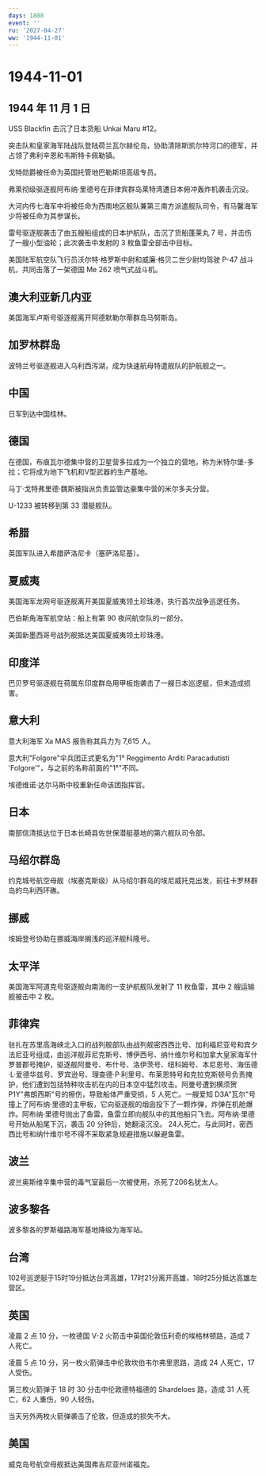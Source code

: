 ```yaml
---
days: 1888
event: ''
ru: '2027-04-27'
ww: '1944-11-01'
---
```


# 1944-11-01

## 1944 年 11 月 1 日

USS Blackfin 击沉了日本货船 Unkai Maru #12。

突击队和皇家海军陆战队登陆荷兰瓦尔赫伦岛，协助清除斯凯尔特河口的德军，并占领了弗利辛恩和韦斯特卡佩勒镇。

戈特勋爵被任命为英国托管地巴勒斯坦高级专员。

弗莱彻级驱逐舰阿布纳·里德号在菲律宾群岛莱特湾遭日本俯冲轰炸机袭击沉没。

大河内传七海军中将被任命为西南地区舰队兼第三南方派遣舰队司令，有马馨海军少将被任命为其参谋长。

雷号驱逐舰袭击了由五艘船组成的日本护航队，击沉了货船蓬莱丸 7
号，并击伤了一艘小型油轮；此次袭击中发射的 3 枚鱼雷全部击中目标。

美国陆军航空队飞行员沃尔特·格罗斯中尉和威廉·格贝二世少尉均驾驶 P-47
战斗机，共同击落了一架德国 Me 262 喷气式战斗机。

## 澳大利亚新几内亚

美国海军卢斯号驱逐舰离开阿德默勒尔蒂群岛马努斯岛。

## 加罗林群岛

波特兰号驱逐舰进入乌利西泻湖，成为快速航母特遣舰队的护航舰之一。

## 中国

日军到达中国桂林。

## 德国

在德国，布痕瓦尔德集中营的卫星营多拉成为一个独立的营地，称为米特尔堡-多拉；它将成为地下飞机和V型武器的生产基地。

马丁·戈特弗里德·魏斯被指派负责监管达豪集中营的米尔多夫分营。

U-1233 被转移到第 33 潜艇舰队。

## 希腊

英国军队进入希腊萨洛尼卡（塞萨洛尼基）。

## 夏威夷

美国海军龙网号驱逐舰离开美国夏威夷领土珍珠港，执行首次战争巡逻任务。

巴伯斯角海军航空站：船上有第 90 夜间航空队的一部分。

美国新墨西哥号战列舰抵达美国夏威夷领土珍珠港。

## 印度洋

巴贝罗号驱逐舰在荷属东印度群岛用甲板炮袭击了一艘日本巡逻艇，但未造成损害。

## 意大利

意大利海军 Xa MAS 报告称其兵力为 7,615 人。

意大利"Folgore"伞兵团正式更名为"1° Reggimento Arditi Paracadutisti
\'Folgore\'"，与之前的名称前面的"1°"不同。

埃德维诺·达尔马斯中校重新任命该团指挥官。

## 日本

南部信清抵达位于日本长崎县佐世保潜艇基地的第六舰队司令部。

## 马绍尔群岛

约克城号航空母舰（埃塞克斯级）从马绍尔群岛的埃尼威托克出发，前往卡罗林群岛的乌利西环礁。

## 挪威

埃姆登号协助在挪威海岸搁浅的巡洋舰科隆号。

## 太平洋

美国海军阿道克号驱逐舰向南海的一支护航舰队发射了 11 枚鱼雷，其中 2
艘运输舰被击中 2 枚。

## 菲律宾

驻扎在苏里高海峡北入口的战列舰部队由战列舰密西西比号、加利福尼亚号和宾夕法尼亚号组成，由巡洋舰菲尼克斯号、博伊西号、纳什维尔号和加拿大皇家海军什罗普郡号掩护，驱逐舰阿曼号、布什号、洛伊茨号、纽科姆号、本尼恩号、海伍德·L·爱德华兹号、罗宾逊号、理查德·P·利里号、布莱恩特号和克拉克斯顿号负责掩护，他们遭到包括特种攻击机在内的日本空中猛烈攻击。阿曼号遭到横须贺
P1Y"弗朗西斯"号的擦伤，导致船体严重受损，5 人死亡。一艘爱知
D3A"瓦尔"号撞上了阿布纳·里德的主甲板，它向驱逐舰的烟囱投下了一颗炸弹，炸弹在机舱爆炸。阿布纳·里德号抛出了鱼雷，鱼雷立即向舰队中的其他船只飞去。阿布纳·里德号开始从船尾下沉，袭击
20 分钟后，她翻滚沉没。
24人死亡。与此同时，密西西比号和纳什维尔号不得不采取紧急规避措施以躲避鱼雷。

## 波兰

波兰奥斯维辛集中营的毒气室最后一次被使用，杀死了206名犹太人。

## 波多黎各

波多黎各的罗斯福路海军基地降级为海军站。

## 台湾

102号巡逻艇于15时19分抵达台湾高雄，17时21分离开高雄，18时25分抵达高雄左营区。

## 英国

凌晨 2 点 10 分，一枚德国 V-2 火箭击中英国伦敦伍利奇的埃格林顿路，造成 7
人死亡。

凌晨 5 点 10 分，另一枚火箭弹击中伦敦坎伯韦尔弗里恩路，造成 24
人死亡，17 人受伤。

第三枚火箭弹于 18 时 30 分击中伦敦德特福德的 Shardeloes 路，造成 31
人死亡，62 人重伤，90 人轻伤。

当天另外两枚火箭弹袭击了伦敦，但造成的损失不大。

## 美国

威克岛号航空母舰抵达美国弗吉尼亚州诺福克。